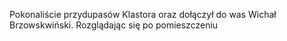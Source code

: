 Pokonaliście przydupasów Klastora oraz dołączył do was Wichał Brzowskwiński. Rozglądając się po pomieszczeniu 